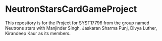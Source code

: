 # NeutronStarsCardGameProject
This repository is for the Project for SYST17796 from the group named Neutrons stars with Manjinder Singh, Jaskaran Sharma Punj, Divya Luther, Kirandeep Kaur as its members. 
